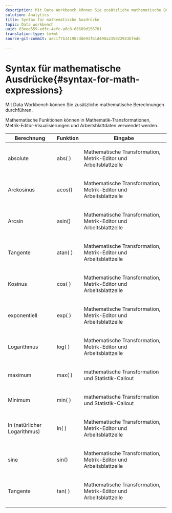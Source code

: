 ```yaml
---
description: Mit Data Workbench können Sie zusätzliche mathematische Berechnungen durchführen.
solution: Analytics
title: Syntax für mathematische Ausdrücke
topic: Data workbench
uuid: 63eee559-edfc-4efc-a6c8-66689d156701
translation-type: tm+mt
source-git-commit: aec1f7b14198cdde91f61d490a235022943bfedb

---
```



# Syntax für mathematische Ausdrücke{#syntax-for-math-expressions}

Mit Data Workbench können Sie zusätzliche mathematische Berechnungen durchführen.

Mathematische Funktionen können in Mathematik-Transformationen, Metrik-Editor-Visualisierungen und Arbeitsblattdaten verwendet werden.

<table id="table_B2A4F9D5938D4756A81ACF6F4D77E63D"> 
 <thead> 
  <tr> 
   <th colname="col1" class="entry"> Berechnung </th> 
   <th colname="col02" class="entry"> Funktion </th> 
   <th colname="col2" class="entry"> Eingabe </th> 
  </tr> 
 </thead>
 <tbody> 
  <tr> 
   <td colname="col1"> <p>absolute </p> </td> 
   <td colname="col02"> <p>abs( ) </p> </td> 
   <td colname="col2"> <p>Mathematische Transformation, Metrik-Editor und Arbeitsblattzelle </p> </td> 
  </tr> 
  <tr> 
   <td colname="col1"> <p>Arckosinus </p> </td> 
   <td colname="col02"> <p>acos() </p> </td> 
   <td colname="col2"> <p>Mathematische Transformation, Metrik-Editor und Arbeitsblattzelle </p> </td> 
  </tr> 
  <tr> 
   <td colname="col1"> <p>Arcsin </p> </td> 
   <td colname="col02"> <p>asin() </p> </td> 
   <td colname="col2"> <p>Mathematische Transformation, Metrik-Editor und Arbeitsblattzelle </p> </td> 
  </tr> 
  <tr> 
   <td colname="col1"> <p>Tangente </p> </td> 
   <td colname="col02"> <p>atan( ) </p> </td> 
   <td colname="col2"> <p>Mathematische Transformation, Metrik-Editor und Arbeitsblattzelle </p> </td> 
  </tr> 
  <tr> 
   <td colname="col1"> <p>Kosinus </p> </td> 
   <td colname="col02"> <p>cos( ) </p> </td> 
   <td colname="col2"> <p>Mathematische Transformation, Metrik-Editor und Arbeitsblattzelle </p> </td> 
  </tr> 
  <tr> 
   <td colname="col1"> <p> exponentiell </p> </td> 
   <td colname="col02"> <p>exp( ) </p> </td> 
   <td colname="col2"> <p>Mathematische Transformation, Metrik-Editor und Arbeitsblattzelle </p> </td> 
  </tr> 
  <tr> 
   <td colname="col1"> <p>Logarithmus </p> </td> 
   <td colname="col02"> <p>log( ) </p> </td> 
   <td colname="col2"> <p>Mathematische Transformation, Metrik-Editor und Arbeitsblattzelle </p> </td> 
  </tr> 
  <tr> 
   <td colname="col1"> <p>maximum </p> </td> 
   <td colname="col02"> <p>max( ) </p> </td> 
   <td colname="col2"> <p>mathematische Transformation und Statistik-Callout </p> </td> 
  </tr> 
  <tr> 
   <td colname="col1"> <p>Minimum </p> </td> 
   <td colname="col02"> <p>min( ) </p> </td> 
   <td colname="col2"> <p>mathematische Transformation und Statistik-Callout </p> </td> 
  </tr> 
  <tr> 
   <td colname="col1"> <p>ln (natürlicher Logarithmus) </p> </td> 
   <td colname="col02"> <p>ln( ) </p> </td> 
   <td colname="col2"> <p>Mathematische Transformation, Metrik-Editor und Arbeitsblattzelle </p> </td> 
  </tr> 
  <tr> 
   <td colname="col1"> <p>sine </p> </td> 
   <td colname="col02"> <p>sin() </p> </td> 
   <td colname="col2"> <p>Mathematische Transformation, Metrik-Editor und Arbeitsblattzelle </p> </td> 
  </tr> 
  <tr> 
   <td colname="col1"> <p>Tangente </p> </td> 
   <td colname="col02"> <p>tan( ) </p> </td> 
   <td colname="col2"> <p>Mathematische Transformation, Metrik-Editor und Arbeitsblattzelle </p> </td> 
  </tr> 
 </tbody> 
</table>

